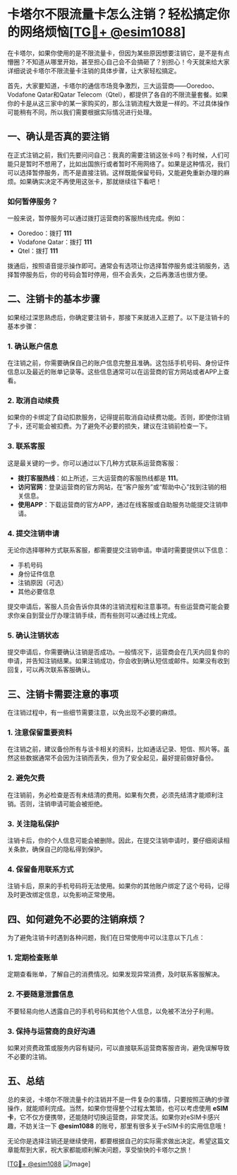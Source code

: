 # 卡塔尔不限流量卡怎么注销？轻松搞定你的网络烦恼[[TG💪+ @esim1088](https://t.me/s/esim1088)]

在卡塔尔，如果你使用的是不限流量卡，但因为某些原因想要注销它，是不是有点懵圈？不知道从哪里开始，甚至担心自己会不会搞砸了？别担心！今天就来给大家详细说说卡塔尔不限流量卡注销的具体步骤，让大家轻松搞定。

首先，大家要知道，卡塔尔的通信市场竞争激烈，三大运营商——Ooredoo、Vodafone Qatar和Qatar Telecom（Qtel），都提供了各自的不限流量套餐。如果你的卡是从这三家中的某一家购买的，那么注销流程大致是一样的。不过具体操作可能稍有不同，所以我们需要根据实际情况进行处理。

## 一、确认是否真的要注销

在正式注销之前，我们先要问问自己：我真的需要注销这张卡吗？有时候，人们可能只是暂时不想用了，比如出国旅行或者暂时不用网络了。如果是这种情况，我们可以选择暂停服务，而不是直接注销。这样既能保留号码，又能避免重新办理的麻烦。如果确实决定不再使用这张卡，那就继续往下看吧！

### 如何暂停服务？
一般来说，暂停服务可以通过拨打运营商的客服热线完成。例如：
- Ooredoo：拨打 **111**
- Vodafone Qatar：拨打 **111**
- Qtel：拨打 **111**

拨通后，按照语音提示操作即可。通常会有选项让你选择暂停服务或注销服务，选择暂停服务后，你的号码会暂时停用，但不会丢失，之后再激活也很方便。

## 二、注销卡的基本步骤

如果经过深思熟虑后，你确定要注销卡，那接下来就进入正题了。以下是注销卡的基本步骤：

### 1. 确认账户信息
在注销之前，你需要确保自己的账户信息完整且准确。这包括手机号码、身份证件信息以及最近的账单记录等。这些信息通常可以在运营商的官方网站或者APP上查看。

### 2. 取消自动续费
如果你的卡绑定了自动扣款服务，记得提前取消自动续费功能。否则，即使你注销了卡，还可能会被扣费。为了避免不必要的损失，建议在注销前检查一下。

### 3. 联系客服
这是最关键的一步。你可以通过以下几种方式联系运营商客服：
- **拨打客服热线**：如上所述，三大运营商的客服热线都是 **111**。
- **访问官网**：登录运营商的官方网站，在“客户服务”或“帮助中心”找到注销的相关信息。
- **使用APP**：下载运营商的官方APP，通过在线客服或自助服务功能提交注销申请。

### 4. 提交注销申请
无论你选择哪种方式联系客服，都需要提交注销申请。申请时需要提供以下信息：
- 手机号码
- 身份证件信息
- 注销原因（可选）
- 其他必要信息

提交申请后，客服人员会告诉你具体的注销流程和注意事项。有些运营商可能会要求你亲自到营业厅办理注销手续，而有些则可以通过线上完成。

### 5. 确认注销状态
提交申请后，你需要确认注销是否成功。一般情况下，运营商会在几天内回复你的申请，并告知注销结果。如果注销成功，你会收到确认短信或邮件。如果没有收到回复，可以再次联系客服确认。

## 三、注销卡需要注意的事项

在注销过程中，有一些细节需要注意，以免出现不必要的麻烦。

### 1. 注意保留重要资料
在注销之前，建议备份所有与该卡相关的资料，比如通话记录、短信、照片等。虽然这些数据通常不会因为注销而丢失，但为了安全起见，最好提前做好备份。

### 2. 避免欠费
在注销前，务必检查是否有未结清的费用。如果有欠费，必须先结清才能顺利注销。否则，注销申请可能会被拒绝。

### 3. 关注隐私保护
注销卡后，你的个人信息可能会被删除。因此，在提交注销申请时，要仔细阅读相关条款，确保自己的隐私得到保护。

### 4. 保留备用联系方式
注销卡后，原来的手机号码将无法使用。如果你的其他账户绑定了这个号码，记得及时更改绑定信息，以免影响正常使用。

## 四、如何避免不必要的注销麻烦？

为了避免注销卡时遇到各种问题，我们在日常使用中可以注意以下几点：

### 1. 定期检查账单
定期查看账单，了解自己的消费情况。如果发现异常消费，及时联系客服解决。

### 2. 不要随意泄露信息
不要轻易向他人透露自己的手机号码和其他个人信息，以免被不法分子利用。

### 3. 保持与运营商的良好沟通
如果对资费政策或服务内容有疑问，可以直接联系运营商客服咨询，避免误解导致不必要的注销。

## 五、总结

总的来说，卡塔尔不限流量卡的注销并不是一件复杂的事情，只要按照正确的步骤操作，就能顺利完成。当然，如果你觉得整个过程太繁琐，也可以考虑使用 **eSIM卡**，它不仅方便携带，还能随时切换运营商，非常灵活。如果你对eSIM卡感兴趣，不妨关注一下 **@esim1088** 的账号，那里有很多关于eSIM卡的实用信息哦！

无论你是选择注销还是继续使用，都要根据自己的实际需求做出决定。希望这篇文章能帮到大家，祝大家都能顺利解决问题，享受愉快的卡塔尔之旅！

[[TG💪+ @esim1088](https://t.me/s/esim1088) ![Image](https://i.postimg.cc/4NQfJmqS/Snipaste-2025-05-13-00-14-12.png)]